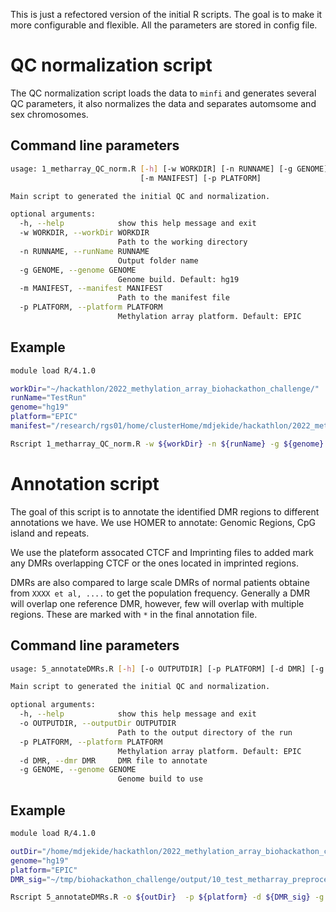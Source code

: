 
This is just a refectored version of the initial R scripts. The goal is to make it more configurable and flexible. 
All the parameters are stored in config file.


# QC normalization script

The QC normalization script loads the data to `minfi` and generates several QC parameters, it also normalizes the data and separates automsome and sex chromosomes.

## Command line parameters
```bash
usage: 1_metharray_QC_norm.R [-h] [-w WORKDIR] [-n RUNNAME] [-g GENOME]
                             [-m MANIFEST] [-p PLATFORM]

Main script to generated the initial QC and normalization.

optional arguments:
  -h, --help            show this help message and exit
  -w WORKDIR, --workDir WORKDIR
                        Path to the working directory
  -n RUNNAME, --runName RUNNAME
                        Output folder name
  -g GENOME, --genome GENOME
                        Genome build. Default: hg19
  -m MANIFEST, --manifest MANIFEST
                        Path to the manifest file
  -p PLATFORM, --platform PLATFORM
                        Methylation array platform. Default: EPIC
```


## Example

```bash
module load R/4.1.0

workDir="~/hackathlon/2022_methylation_array_biohackathon_challenge/"
runName="TestRun"
genome="hg19"
platform="EPIC"
manifest="/research/rgs01/home/clusterHome/mdjekide/hackathlon/2022_methylation_array_biohackathon_challenge/source_files/EPIC.hg19.manifest.tsv"

Rscript 1_metharray_QC_norm.R -w ${workDir} -n ${runName} -g ${genome} -p ${platform} -m ${m}
```

# Annotation script

The goal of this script is to annotate the identified DMR regions to different annotations we have.
We use HOMER to annotate: Genomic Regions, CpG island and repeats.

We use the plateform assocated CTCF and Imprinting files to added mark any DMRs overlapping CTCF or the ones located in imprinted regions.

DMRs are also compared to large scale DMRs of normal patients obtaine from `XXXX et al, ....` to get the population frequency. Generally a DMR will overlap one reference DMR, however, few will overlap with multiple regions. These are marked with `*` in the final annotation file.

## Command line parameters

```bash
usage: 5_annotateDMRs.R [-h] [-o OUTPUTDIR] [-p PLATFORM] [-d DMR] [-g GENOME]

Main script to generated the initial QC and normalization.

optional arguments:
  -h, --help            show this help message and exit
  -o OUTPUTDIR, --outputDir OUTPUTDIR
                        Path to the output directory of the run
  -p PLATFORM, --platform PLATFORM
                        Methylation array platform. Default: EPIC
  -d DMR, --dmr DMR     DMR file to annotate
  -g GENOME, --genome GENOME
                        Genome build to use
```

## Example

```bash
module load R/4.1.0

outDir="/home/mdjekide/hackathlon/2022_methylation_array_biohackathon_challenge/output/10_test_metharray_preprocessIllumina/"
genome="hg19"
platform="EPIC"
DMR_sig="~/tmp/biohackathon_challenge/output/10_test_metharray_preprocessIllumina/normalized_data/autosomes.beta_dmr.txt.sorted.0.75.0.25.findEpivariation.txt.sig"

Rscript 5_annotateDMRs.R -o ${outDir}  -p ${platform} -d ${DMR_sig} -g ${genome} -p ${platform}
```